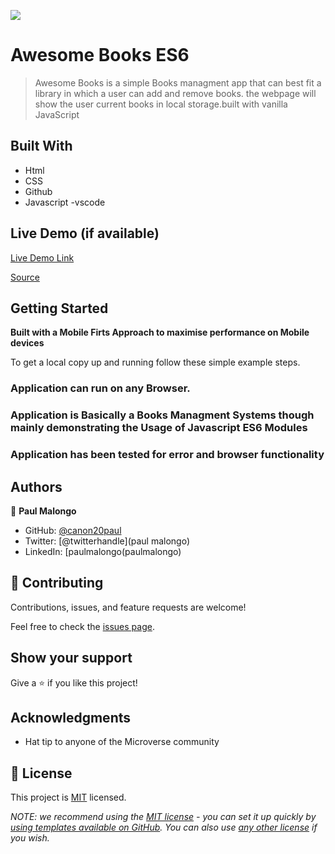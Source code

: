 
![](https://img.shields.io/badge/Microverse-blueviolet)

# Awesome Books ES6

> Awesome Books is a simple Books managment app that can best fit a library in which a user can add and remove books. the webpage will show the user current books in local storage.built with vanilla JavaScript
## Built With

- Html
- CSS
- Github
- Javascript
-vscode

## Live Demo (if available)

[Live Demo Link]( https://canon20paul.github.io/Awesome-books-ES6)

[Source]( https://github.com/canon20paul/Awesome-books-ES6)


## Getting Started

**Built with a Mobile Firts Approach to maximise performance on Mobile devices**


To get a local copy up and running follow these simple example steps.

### Application can run on any Browser.

### Application is Basically a Books Managment Systems though mainly demonstrating the Usage of Javascript ES6 Modules

### Application has been tested for error and browser functionality





## Authors

👤 **Paul Malongo**

- GitHub: [@canon20paul](https://github.com/canon20paul/)
- Twitter: [@twitterhandle](paul malongo)
- LinkedIn: [paulmalongo(paulmalongo)

## 🤝 Contributing

Contributions, issues, and feature requests are welcome!

Feel free to check the [issues page](../../issues/).

## Show your support

Give a ⭐️ if you like this project!

## Acknowledgments

- Hat tip to anyone of the  Microverse community

## 📝 License

This project is [MIT](./LICENSE) licensed.

_NOTE: we recommend using the [MIT license](https://choosealicense.com/licenses/mit/) - you can set it up quickly by [using templates available on GitHub](https://docs.github.com/en/communities/setting-up-your-project-for-healthy-contributions/adding-a-license-to-a-repository). You can also use [any other license](https://choosealicense.com/licenses/) if you wish._

